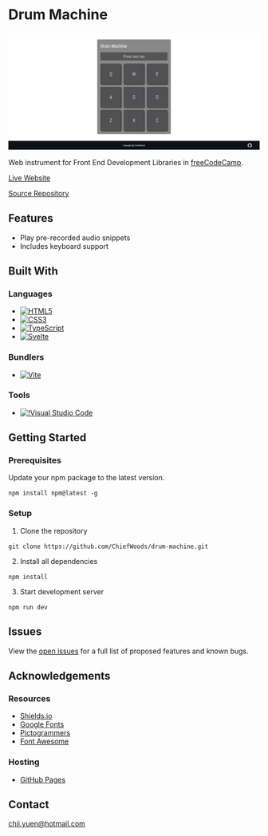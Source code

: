 # Drum Machine

![Screenshot](screenshot.png)

Web instrument for Front End Development Libraries in [freeCodeCamp](https://www.freecodecamp.org/learn/).

[Live Website](https://chiefwoods.github.io/drum-machine/)

[Source Repository](https://github.com/ChiefWoods/drum-machine)

## Features

- Play pre-recorded audio snippets
- Includes keyboard support

## Built With

### Languages

- [![HTML5](https://img.shields.io/badge/HTML5-white?style=for-the-badge&logo=html5&logoColor=e65127)](https://html5.org/)
- [![CSS3](https://img.shields.io/badge/CSS3-white?style=for-the-badge&logo=css3&logoColor=306AF1)](https://www.w3.org/Style/CSS/Overview.en.html)
- [![TypeScript](https://img.shields.io/badge/TypeScript-white?style=for-the-badge&logo=typescript)](https://www.typescriptlang.org/)
- [![Svelte](https://img.shields.io/badge/Svelte-2e2e2e?style=for-the-badge&logo=svelte)](https://svelte.dev/)

### Bundlers

- [![Vite](https://img.shields.io/badge/Vite-ffd028?style=for-the-badge&logo=Vite)](https://vitejs.dev/)

### Tools

- [![!Visual Studio Code](https://img.shields.io/badge/Visual%20Studio%20Code-2c2c32?style=for-the-badge&logo=visual-studio-code&logoColor=007ACC)](https://code.visualstudio.com/)

## Getting Started

### Prerequisites

Update your npm package to the latest version.
```
npm install npm@latest -g
```

### Setup

1. Clone the repository

```
git clone https://github.com/ChiefWoods/drum-machine.git
```

2. Install all dependencies

```
npm install
```

3. Start development server

```
npm run dev
```

## Issues

View the [open issues](https://github.com/ChiefWoods/drum-machine/issues) for a full list of proposed features and known bugs.

## Acknowledgements

### Resources

- [Shields.io](https://shields.io/)
- [Google Fonts](https://fonts.google.com/)
- [Pictogrammers](https://pictogrammers.com/)
- [Font Awesome](https://fontawesome.com/icons)

### Hosting

- [GitHub Pages](https://pages.github.com/)

## Contact

[chii.yuen@hotmail.com](mailto:chii.yuen@hotmail.com)